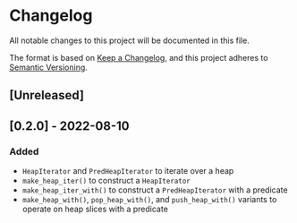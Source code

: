 # Changelog
All notable changes to this project will be documented in this file.

The format is based on [Keep a Changelog](https://keepachangelog.com/en/1.1.0/),
and this project adheres to [Semantic Versioning](https://semver.org/spec/v2.0.0.html).

## [Unreleased]

## [0.2.0] - 2022-08-10
### Added
- `HeapIterator` and `PredHeapIterator` to iterate over a heap
- `make_heap_iter()` to construct a `HeapIterator`
- `make_heap_iter_with()` to construct a `PredHeapIterator` with a predicate
- `make_heap_with()`, `pop_heap_with()`, and `push_heap_with()` variants to operate on heap slices with a predicate